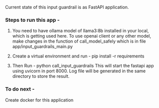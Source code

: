 Current state of this input guardrail is as FastAPI application.

### Steps to run this app -

1. You need to have ollama model of llama3:8b installed in your local, which is getting used here.
To use openai client or any other model, make changes in the function of call_model_safely which is in file app/input_guardrails_main.py 

2. Create a virtual environment and run - pip install -r requirements

3. Then Run - python call_input_guardrails
This will start the fastapi app using uvicorn in port 8000. Log file will be generated in the same directory to store the result.


### To do next -
Create docker for this application